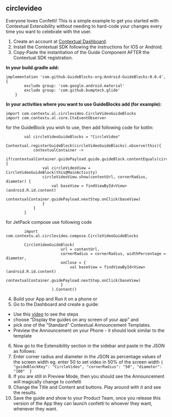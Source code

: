 ## circlevideo

Everyone loves Confetti! This is a simple example to get you started with Contextual Extensibility without needing to hard-code your changes every time you want to celebrate with the user.

1. Create an account at [Contextual Dashboard](https://dashboard.contextu.al/ "Contextual Dashboard").
2. Install the Contextual SDK following the instructions for IOS or Android.
3. Copy-Paste the instantiation of the Guide Component AFTER the Contextual SDK registration.

**In your build.gradle add:**

```
implementation 'com.github.GuideBlocks-org:Android-GuideBlocks:0.0.4', {
        exclude group: 'com.google.android.material'
        exclude group: 'com.github.bumptech.glide'
    }
```

**In your activities where you want to use GuideBlocks add (for example):**

```
import com.contextu.al.circlevideo.CircleVideoGuideBlocks
import com.contextu.al.core.CtxEventObserver
```

for the GuideBlock you wish to use, then add following code for kotlin:

```
        val circleVideoGuideBlocks = "CircleVideo"
        Contextual.registerGuideBlock(circleVideoGuideBlocks).observe(this){
            contextualContainer ->
            if(contextualContainer.guidePayload.guide.guideBlock.contentEquals(circleVideoGuideBlocks)){
                val circleVideoView = CircleVideoGuideBlock(this@MainActivity)
                circleVideoView.show(contentUrl, cornerRadius, diameter) {
                    val baseView = findViewById<View>(android.R.id.content)
                    contextualContainer.guidePayload.nextStep.onClick(baseView)
                }
            }
        }
```
for JetPack compose use following code
```
        import com.contextu.al.circlevideo.compose.CircleVideoGuideBlocks

        CircleVideoGuideBlock(
                        url = contentUrl,
                        cornerRadius = cornerRadius, widthPercentage = diameter,
                        onClose = {
                            val baseView = findViewById<View>(android.R.id.content)
                            contextualContainer.guidePayload.nextStep.onClick(baseView)
                        }
                    ).Content()
```

4. Build your App and Run it on a phone or
5. Go to the Dashboard and create a guide:
* Use this [video]( https://vimeo.com/863886653#t=0m58s "Another Guide Creation How-to") to see the steps
* choose “Display the guides on any screen of your app” and
* pick one of the “Standard” Contextual Announcement Templates.
* Preview the Announcement on your Phone - it should look similar to the template
6. Now go to the Extensibility section in the sidebar and paste in the JSON as follows:
7. Enter corner radius and diameter in the JSON as percentage values of the screen width eg. enter 50 to set video in 50% of the screen width
   `
   {
       "guideBlockKey": "CircleVideo",
       "cornerRadius": "50",
       "diameter": "100" 
   }
   `
7. If you are still in Preview Mode, then you should see the Announcement will magically change to confetti
8. Change the Title and Content and buttons. Play around with it and see the results.
9. Save the guide and show to your Product Team, once you release this version of the App they can launch confetti to whoever they want, whenever they want.

